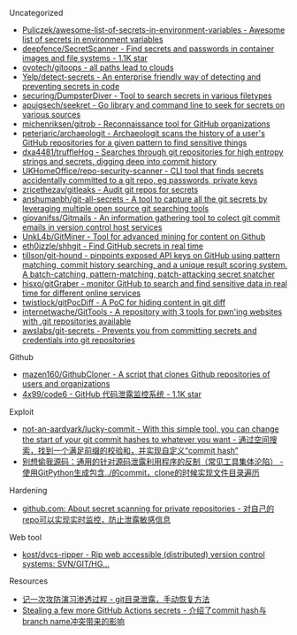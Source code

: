 Uncategorized

* [Puliczek/awesome-list-of-secrets-in-environment-variables - Awesome list of secrets in environment variables](https://github.com/Puliczek/awesome-list-of-secrets-in-environment-variables)
* [deepfence/SecretScanner - Find secrets and passwords in container images and file systems - 1.1K star](https://github.com/deepfence/SecretScanner)
* [ovotech/gitoops - all paths lead to clouds](https://github.com/ovotech/gitoops)
* [Yelp/detect-secrets - An enterprise friendly way of detecting and preventing secrets in code](https://github.com/Yelp/detect-secrets)
* [securing/DumpsterDiver - Tool to search secrets in various filetypes](https://github.com/securing/DumpsterDiver)
* [apuigsech/seekret - Go library and command line to seek for secrets on various sources](https://github.com/apuigsech/seekret)
* [michenriksen/gitrob - Reconnaissance tool for GitHub organizations](https://github.com/michenriksen/gitrob)
* [peterjaric/archaeologit - Archaeologit scans the history of a user's GitHub repositories for a given pattern to find sensitive things](https://github.com/peterjaric/archaeologit)
* [dxa4481/truffleHog - Searches through git repositories for high entropy strings and secrets, digging deep into commit history](https://github.com/dxa4481/truffleHog)
* [UKHomeOffice/repo-security-scanner - CLI tool that finds secrets accidentally committed to a git repo, eg passwords, private keys](https://github.com/UKHomeOffice/repo-security-scanner)
* [zricethezav/gitleaks - Audit git repos for secrets](https://github.com/zricethezav/gitleaks)
* [anshumanbh/git-all-secrets - A tool to capture all the git secrets by leveraging multiple open source git searching tools](https://github.com/anshumanbh/git-all-secrets)
* [giovanifss/Gitmails - An information gathering tool to colect git commit emails in version control host services](https://github.com/giovanifss/Gitmails)
* [UnkL4b/GitMiner - Tool for advanced mining for content on Github](https://github.com/UnkL4b/GitMiner)
* [eth0izzle/shhgit - Find GitHub secrets in real time](https://github.com/eth0izzle/shhgit/)
* [tillson/git-hound - pinpoints exposed API keys on GitHub using pattern matching, commit history searching, and a unique result scoring system. A batch-catching, pattern-matching, patch-attacking secret snatcher](https://github.com/tillson/git-hound)
* [hisxo/gitGraber - monitor GitHub to search and find sensitive data in real time for different online services](https://github.com/hisxo/gitGraber)
* [twistlock/gitPocDiff - A PoC for hiding content in git diff](https://github.com/twistlock/gitPocDiff)
* [internetwache/GitTools - A repository with 3 tools for pwn'ing websites with .git repositories available](https://github.com/internetwache/GitTools)
* [awslabs/git-secrets - Prevents you from committing secrets and credentials into git repositories](https://github.com/awslabs/git-secrets)

Github

* [mazen160/GithubCloner - A script that clones Github repositories of users and organizations](https://github.com/mazen160/GithubCloner)
* [4x99/code6 - GitHub 代码泄露监控系统 - 1.1K star](https://github.com/4x99/code6)

Exploit

* [not-an-aardvark/lucky-commit - With this simple tool, you can change the start of your git commit hashes to whatever you want - 通过空间搜索，找到一个满足前缀的校验和，并实现自定义“commit hash”](https://github.com/not-an-aardvark/lucky-commit)
* [别想偷我源码：通用的针对源码泄露利用程序的反制（常见工具集体沦陷） - 使用GitPython生成包含../的commit，clone的时候实现文件目录遍历](https://drivertom.blogspot.com/2021/08/git.html?m=1)

Hardening

* [github.com: About secret scanning for private repositories - 对自己的repo可以实现实时监控，防止泄露敏感信息](https://docs.github.com/en/github/administering-a-repository/about-secret-scanning#about-secret-scanning-for-private-repositories)

Web tool

* [kost/dvcs-ripper - Rip web accessible (distributed) version control systems: SVN/GIT/HG...](https://github.com/kost/dvcs-ripper)

Resources

* [记一次攻防演习渗透过程 - git目录泄露，手动恢复方法](https://gh0st.cn/archives/2020-11-22/1)
* [Stealing a few more GitHub Actions secrets - 介绍了commit hash与branch name冲突带来的影响](https://blog.teddykatz.com/2022/02/23/ghosts-of-branches-past.html)
